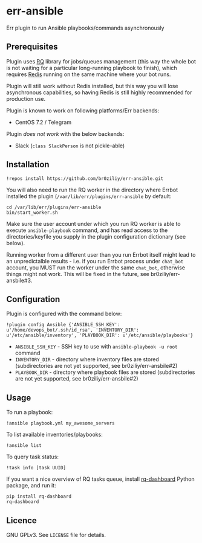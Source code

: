 err-ansible
============

Err plugin to run Ansible playbooks/commands asynchronously

Prerequisites
-------------

Plugin uses [RQ](http://python-rq.org/) library for jobs/queues management (this
way the whole bot is not waiting for a particular long-running playbook to
finish), which requires [Redis](http://redis.io/) running on the same machine
where your bot runs.

Plugin will still work without Redis installed, but this way you will lose
asynchronous capabilities, so having Redis is still highly recommended for
production use.

Plugin is known to work on following platforms/Err backends:

- CentOS 7.2 / Telegram

Plugin *does not work* with the below backends:

- Slack (`class SlackPerson` is not pickle-able)

Installation
------------

`!repos install https://github.com/br0ziliy/err-ansible.git`

You will also need to run the RQ worker in the directory where Errbot installed
the plugin (`/var/lib/err/plugins/err-ansible` by default:

```
cd /var/lib/err/plugins/err-ansible
bin/start_worker.sh
```

Make sure the user account under which you run RQ worker is able to execute
`ansible-playbook` command, and has read access to the directories/keyfile you
supply in the plugin configuration dictionary (see below).

Running worker from a different user than you run Errbot itself might lead to an
unpredictalble results - i.e. if you run Errbot process under `chat_bot`
account, you MUST run the worker under the same `chat_bot`, otherwise things
might not work. This will be fixed in the future, see br0ziliy/err-ansbile#3.

Configuration
-------------

Plugin is configured with the command below:

`!plugin config Ansible {'ANSIBLE_SSH_KEY': u'/home/devops_bot/.ssh/id_rsa', 'INVENTORY_DIR': u'/etc/ansible/inventory', 'PLAYBOOK_DIR': u'/etc/ansible/playbooks'}`

- `ANSIBLE_SSH_KEY` - SSH key to use with `ansible-playbook -u root` command
- `INVENTORY_DIR` - directory where inventory files are stored (subdirectories
  are not yet supported, see br0ziliy/err-ansbile#2)
- `PLAYBOOK_DIR` - directory where playbook files are stored (subdirectories are
  not yet supported, see br0ziliy/err-ansbile#2)

Usage
-----

To run a playbook:

`!ansible playbook.yml my_awesome_servers`

To list available inventories/playbooks:

`!ansible list`

To query task status:

`!task info [task UUID]`

If you want a nice overview of RQ tasks queue, install
[rq-dashboard](https://github.com/ducu/rq-dashboard) Python
package, and run it:

```
pip install rq-dashboard
rq-dashboard
```

Licence
-------

GNU GPLv3. See `LICENSE` file for details.
